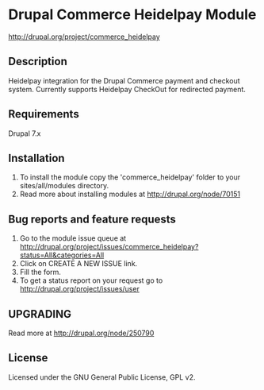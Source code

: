 Drupal Commerce Heidelpay Module
========================================
http://drupal.org/project/commerce_heidelpay


## Description
Heidelpay integration for the Drupal Commerce payment and checkout system. Currently supports Heidelpay CheckOut for redirected payment.

## Requirements
Drupal 7.x

## Installation
1. To install the module copy the 'commerce_heidelpay' folder to your sites/all/modules directory.
2. Read more about installing modules at http://drupal.org/node/70151


## Bug reports and feature requests
1. Go to the module issue queue at http://drupal.org/project/issues/commerce_heidelpay?status=All&categories=All
2. Click on CREATE A NEW ISSUE link.
3. Fill the form.
4. To get a status report on your request go to http://drupal.org/project/issues/user


## UPGRADING
Read more at http://drupal.org/node/250790

## License
Licensed under the GNU General Public License, GPL v2.
